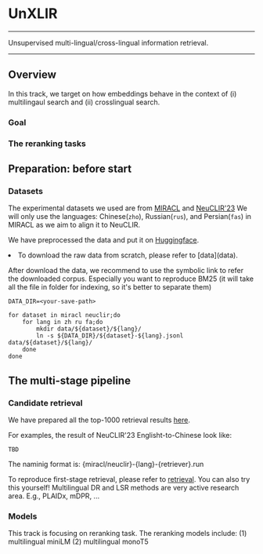 # UnXLIR
---
Unsupervised multi-lingual/cross-lingual information retrieval.

---
## Overview
In this track, we target on how embeddings behave in the context of 
(i) multilingaul search and (ii) crosslingual search.

### Goal 
### The reranking tasks 

## Preparation: before start

### Datasets
The experimental datasets we used are from [MIRACL](https://project-miracl.github.io/) and [NeuCLIR'23](https://neuclir.github.io/2023)
We will only use the languages: Chinese(`zho`), Russian(`rus`), and Persian(`fas`) in MIRACL as we aim to align it to NeuCLIR.

We have preprocessed the data and put it on [Huggingface](https://huggingface.co/datasets/DylanJHJ/essir-xlir).
<li>To download the raw data from scratch, please refer to [data](data).</li>

After download the data, we recommend to use the symbolic link to refer the downloaded corpus.
Especially you want to reproduce BM25 (it will take all the file in folder for indexing, so it's better to separate them)
```
DATA_DIR=<your-save-path>

for dataset in miracl neuclir;do
    for lang in zh ru fa;do
        mkdir data/${dataset}/${lang}/
        ln -s ${DATA_DIR}/${dataset}-${lang}.jsonl data/${dataset}/${lang}/
    done
done
```

## The multi-stage pipeline 
### Candidate retrieval
We have prepared all the top-1000 retrieval results [here]().

For examples, the result of NeuCLIR'23 Englisht-to-Chinese look like:
```
TBD
```
The naminig format is: {miracl/neuclir}-{lang}-{retriever}.run

To reproduce first-stage retrieval, please refer to [retrieval](retrieval). You can also try this yourself! 
Multilingual DR and LSR methods are very active research area. E.g., PLAIDx, mDPR, ...

### Models
This track is focusing on reranking task. The reranking models include:
(1) multilingual miniLM
(2) multilingual monoT5

